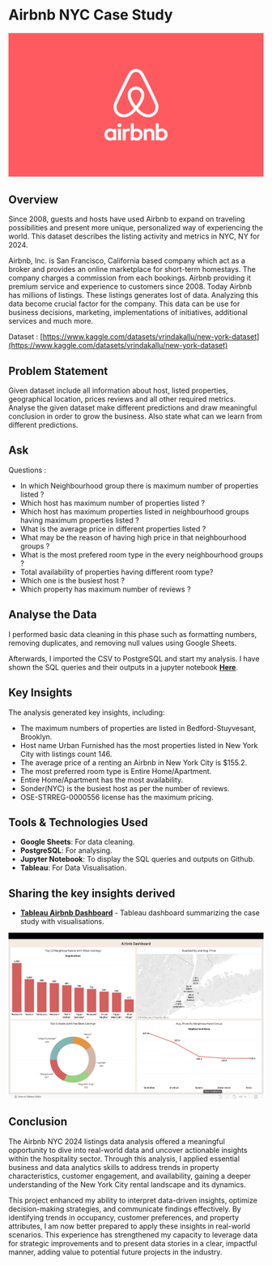 # Airbnb NYC Case Study

![Content cannot be displayed for some reason](https://github.com/Karanarora274/Airbnb-NYC-Case-Study/blob/main/temp/Airbnb.jpeg)

## Overview

Since 2008, guests and hosts have used Airbnb to expand on traveling possibilities and present more unique, personalized way of experiencing the world. This dataset describes the listing activity and metrics in NYC, NY for 2024.

Airbnb, Inc. is San Francisco, California based company which act as a broker and provides an online marketplace for short-term homestays. The company charges a commission from each bookings. Airbnb providing it premium service and experience to customers  since 2008. Today Airbnb has millions of listings. These listings generates lost of data. Analyzing this data become crucial factor for the company. This data can be use for business decisions, marketing, implementations of initiatives, additional services and much more.


Dataset : [https://www.kaggle.com/datasets/vrindakallu/new-york-dataset](https://www.kaggle.com/datasets/vrindakallu/new-york-dataset)

## Problem Statement 
Given dataset include all information about host, listed properties, geographical location, prices reviews and all other required metrics. Analyse the given dataset make different predictions and draw meaningful conclusion in order to grow the business. Also state what can we learn from different predictions.  

## Ask

Questions :

- In which Neighbourhood group there is maximum number of properties listed ?
- Which host has maximum number of properties listed ?
- Which host has maximum properties listed in neighbourhood groups having maximum properties listed ?
- What is the average price in different properties listed ?
- What may be the reason of having high price in that neighbourhood groups ?
- What is the most prefered room type in the every neighbourhood groups ?
- Total availability of properties having different room type?
- Which one is the busiest host ?
- Which property has maximum number of reviews ?


## Analyse the Data

I performed basic data cleaning in this phase such as formatting numbers, removing duplicates, and removing null values using Google Sheets. 

Afterwards, I imported the CSV to PostgreSQL and start my analysis. I have shown the SQL queries and their outputs in a jupyter notebook [**Here**](https://github.com/Karanarora274/Airbnb-NYC-Case-Study/blob/main/Airbnb.ipynb).

## Key Insights

The analysis generated key insights, including:
- The maximum numbers of properties are listed in Bedford-Stuyvesant, Brooklyn.
- Host name Urban Furnished has the most properties listed in New York City with listings count 146.
- The average price of a renting an Airbnb in New York City is $155.2.
- The most preferred room type is Entire Home/Apartment.
- Entire Home/Apartment has the most availability.
- Sonder(NYC) is the busiest host as per the number of reviews.
- OSE-STRREG-0000556 license has the maximum pricing.

## Tools & Technologies Used

- **Google Sheets**: For data cleaning.
- **PostgreSQL**: For analysing.
- **Jupyter Notebook**: To display the SQL queries and outputs on Github.
- **Tableau**: For Data Visualisation.

## Sharing the key insights derived

- [**Tableau Airbnb Dashboard**](https://public.tableau.com/app/profile/karan.arora8884/viz/Airbnb_17306092063920/Dashboard1?publish=yes) - Tableau dashboard summarizing the case study with visualisations.

[![Content cannot be displayed for some reason](https://github.com/Karanarora274/Airbnb-NYC-Case-Study/blob/main/temp/Screenshot%202024-11-03%20at%2010.45.51.png)](https://public.tableau.com/app/profile/karan.arora8884/viz/Airbnb_17306092063920/Dashboard1?publish=yes)

## Conclusion

The Airbnb NYC 2024 listings data analysis offered a meaningful opportunity to dive into real-world data and uncover actionable insights within the hospitality sector. Through this analysis, I applied essential business and data analytics skills to address trends in property characteristics, customer engagement, and availability, gaining a deeper understanding of the New York City rental landscape and its dynamics.

This project enhanced my ability to interpret data-driven insights, optimize decision-making strategies, and communicate findings effectively. By identifying trends in occupancy, customer preferences, and property attributes, I am now better prepared to apply these insights in real-world scenarios. This experience has strengthened my capacity to leverage data for strategic improvements and to present data stories in a clear, impactful manner, adding value to potential future projects in the industry.

  

  

